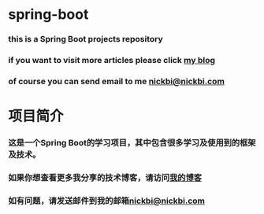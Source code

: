 # spring-boot
### this is a Spring Boot projects repository
### if you want to visit more articles please click [my blog](https://www.jianshu.com/u/1bb4b4eaef1e)
### of course you can send email to me [nickbi@nickbi.com](mailto:nickbi@nickbi.com)

# 项目简介
### 这是一个Spring Boot的学习项目，其中包含很多学习及使用到的框架及技术。
### 如果你想查看更多我分享的技术博客，请访问[我的博客](https://www.jianshu.com/u/1bb4b4eaef1e)
### 如有问题，请发送邮件到我的邮箱[nickbi@nickbi.com](mailto:nickbi@nickbi.com)
